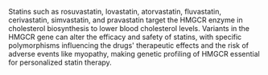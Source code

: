 Statins such as rosuvastatin, lovastatin, atorvastatin, fluvastatin, cerivastatin, simvastatin, and pravastatin target the HMGCR enzyme in cholesterol biosynthesis to lower blood cholesterol levels. Variants in the HMGCR gene can alter the efficacy and safety of statins, with specific polymorphisms influencing the drugs' therapeutic effects and the risk of adverse events like myopathy, making genetic profiling of HMGCR essential for personalized statin therapy.